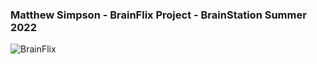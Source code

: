 ### Matthew Simpson - BrainFlix Project - BrainStation Summer 2022



![BrainFlix](https://github.com/matthewcsimpson/Brainflix/blob/main/public/brainflix-screenshot.png)
